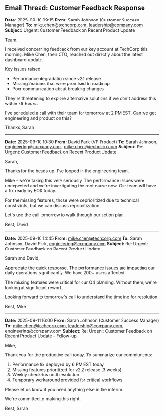 ## Email Thread: Customer Feedback Response

**Date:** 2025-09-10 09:15
**From:** Sarah Johnson (Customer Success Manager)
**To:** mike.chen@techcorp.com, leadership@company.com
**Subject:** Urgent: Customer Feedback on Recent Product Update

Team,

I received concerning feedback from our key account at TechCorp this morning. Mike Chen, their CTO, reached out directly about the latest dashboard update.

Key issues raised:
- Performance degradation since v2.1 release
- Missing features that were promised in roadmap
- Poor communication about breaking changes

They're threatening to explore alternative solutions if we don't address this within 48 hours.

I've scheduled a call with their team for tomorrow at 2 PM EST. Can we get engineering and product on this?

Thanks,
Sarah

---

**Date:** 2025-09-10 10:30
**From:** David Park (VP Product)
**To:** Sarah Johnson, engineering@company.com, mike.chen@techcorp.com
**Subject:** Re: Urgent: Customer Feedback on Recent Product Update

Sarah,

Thanks for the heads up. I've looped in the engineering team.

Mike - we're taking this very seriously. The performance issues were unexpected and we're investigating the root cause now. Our team will have a fix ready by EOD today.

For the missing features, those were deprioritized due to technical constraints, but we can discuss reprioritization.

Let's use the call tomorrow to walk through our action plan.

Best,
David

---

**Date:** 2025-09-10 14:45
**From:** mike.chen@techcorp.com
**To:** Sarah Johnson, David Park, engineering@company.com
**Subject:** Re: Urgent: Customer Feedback on Recent Product Update

Sarah and David,

Appreciate the quick response. The performance issues are impacting our daily operations significantly. We have 200+ users affected.

The missing features were critical for our Q4 planning. Without them, we're looking at significant rework.

Looking forward to tomorrow's call to understand the timeline for resolution.

Best,
Mike

---

**Date:** 2025-09-11 16:00
**From:** Sarah Johnson (Customer Success Manager)
**To:** mike.chen@techcorp.com, leadership@company.com, engineering@company.com
**Subject:** Re: Urgent: Customer Feedback on Recent Product Update - Follow-up

Mike,

Thank you for the productive call today. To summarize our commitments:

1. Performance fix deployed by 6 PM EST today
2. Missing features prioritized for v2.2 release (3 weeks)
3. Weekly check-ins until resolution
4. Temporary workaround provided for critical workflows

Please let us know if you need anything else in the interim.

We're committed to making this right.

Best,
Sarah

